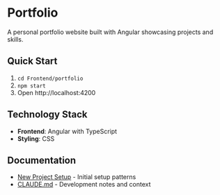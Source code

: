 # Portfolio

A personal portfolio website built with Angular showcasing projects and skills.

## Quick Start
1. `cd Frontend/portfolio`
2. `npm start`
3. Open http://localhost:4200

## Technology Stack
- **Frontend**: Angular with TypeScript
- **Styling**: CSS

## Documentation
- [New Project Setup](../NEW-PROJECT-SETUP-GUIDE.md) - Initial setup patterns
- [CLAUDE.md](CLAUDE.md) - Development notes and context